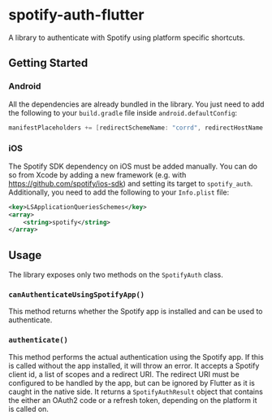 # spotify-auth-flutter

A library to authenticate with Spotify using platform specific shortcuts.

## Getting Started

### Android

All the dependencies are already bundled in the library. You just need to add the following to your
`build.gradle` file inside `android.defaultConfig`:

```groovy
manifestPlaceholders += [redirectSchemeName: "corrd", redirectHostName: "corrd.io"]
```

### iOS

The Spotify SDK dependency on iOS must be added manually. You can do so from Xcode by adding a new
framework (e.g. with https://github.com/spotify/ios-sdk) and setting its target to `spotify_auth`.
Additionally, you need to add the following to your `Info.plist` file:

```xml
<key>LSApplicationQueriesSchemes</key>
<array>
    <string>spotify</string>
</array>
```

## Usage

The library exposes only two methods on the `SpotifyAuth` class.

### `canAuthenticateUsingSpotifyApp()`

This method returns whether the Spotify app is installed and can be used to authenticate.

### `authenticate()`

This method performs the actual authentication using the Spotify app. If this is called without the
app installed, it will throw an error. It accepts a Spotify client id, a list of scopes and a
redirect URI. The redirect URI must be configured to be handled by the app, but can be ignored by
Flutter as it is caught in the native side. It returns a `SpotifyAuthResult` object that contains
the either an OAuth2 code or a refresh token, depending on the platform it is called on.
